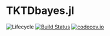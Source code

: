 # TKTDbayes.jl

![Lifecycle](https://img.shields.io/badge/lifecycle-experimental-orange.svg)<!--
![Lifecycle](https://img.shields.io/badge/lifecycle-maturing-blue.svg)
![Lifecycle](https://img.shields.io/badge/lifecycle-stable-green.svg)
![Lifecycle](https://img.shields.io/badge/lifecycle-retired-orange.svg)
![Lifecycle](https://img.shields.io/badge/lifecycle-archived-red.svg)
![Lifecycle](https://img.shields.io/badge/lifecycle-dormant-blue.svg) -->
[![Build Status](https://travis-ci.com/virgile-baudrot/TKTDbayes.jl.svg?branch=master)](https://travis-ci.com/virgile-baudrot/TKTDbayes.jl)
[![codecov.io](http://codecov.io/github/virgile-baudrot/TKTDbayes.jl/coverage.svg?branch=master)](http://codecov.io/github/virgile-baudrot/TKTDbayes.jl?branch=master)
<!--
[![Documentation](https://img.shields.io/badge/docs-stable-blue.svg)](https://virgile-baudrot.github.io/TKTDbayes.jl/stable)
[![Documentation](https://img.shields.io/badge/docs-master-blue.svg)](https://virgile-baudrot.github.io/TKTDbayes.jl/dev)
-->
